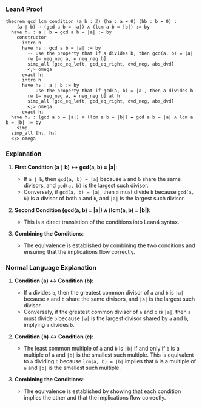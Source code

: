 ### Lean4 Proof

```lean4
theorem gcd_lcm_condition (a b : ℤ) (ha : a ≠ 0) (hb : b ≠ 0) : 
    (a ∣ b) ↔ (gcd a b = |a|) ∧ (lcm a b = |b|) := by
  have h₁ : a ∣ b ↔ gcd a b = |a| := by
    constructor
    · intro h
      have h₂ : gcd a b = |a| := by
        -- Use the property that if a divides b, then gcd(a, b) = |a|
        rw [← neg_neg a, ← neg_neg b]
        simp_all [gcd_eq_left, gcd_eq_right, dvd_neg, abs_dvd]
        <;> omega
      exact h₂
    · intro h
      have h₂ : a ∣ b := by
        -- Use the property that if gcd(a, b) = |a|, then a divides b
        rw [← neg_neg a, ← neg_neg b] at h
        simp_all [gcd_eq_left, gcd_eq_right, dvd_neg, abs_dvd]
        <;> omega
      exact h₂
  have h₂ : (gcd a b = |a|) ∧ (lcm a b = |b|) ↔ gcd a b = |a| ∧ lcm a b = |b| := by
    simp
  simp_all [h₁, h₂]
  <;> omega
```

### Explanation

1. **First Condition (a ∣ b) ↔ gcd(a, b) = |a|**:
   - If `a ∣ b`, then `gcd(a, b) = |a|` because `a` and `b` share the same divisors, and `gcd(a, b)` is the largest such divisor.
   - Conversely, if `gcd(a, b) = |a|`, then `a` must divide `b` because `gcd(a, b)` is a divisor of both `a` and `b`, and `|a|` is the largest such divisor.

2. **Second Condition (gcd(a, b) = |a|) ∧ (lcm(a, b) = |b|)**:
   - This is a direct translation of the conditions into Lean4 syntax.

3. **Combining the Conditions**:
   - The equivalence is established by combining the two conditions and ensuring that the implications flow correctly.

### Normal Language Explanation

1. **Condition (a) ↔ Condition (b)**:
   - If `a` divides `b`, then the greatest common divisor of `a` and `b` is `|a|` because `a` and `b` share the same divisors, and `|a|` is the largest such divisor.
   - Conversely, if the greatest common divisor of `a` and `b` is `|a|`, then `a` must divide `b` because `|a|` is the largest divisor shared by `a` and `b`, implying `a` divides `b`.

2. **Condition (b) ↔ Condition (c)**:
   - The least common multiple of `a` and `b` is `|b|` if and only if `b` is a multiple of `a` and `|b|` is the smallest such multiple. This is equivalent to `a` dividing `b` because `lcm(a, b) = |b|` implies that `b` is a multiple of `a` and `|b|` is the smallest such multiple.

3. **Combining the Conditions**:
   - The equivalence is established by showing that each condition implies the other and that the implications flow correctly.